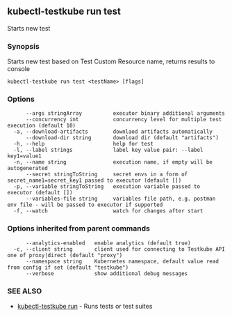 ## kubectl-testkube run test

Starts new test

### Synopsis

Starts new test based on Test Custom Resource name, returns results to console

```
kubectl-testkube run test <testName> [flags]
```

### Options

```
      --args stringArray          executor binary additional arguments
      --concurrency int           concurrency level for multiple test execution (default 10)
  -a, --download-artifacts        downlaod artifacts automatically
      --download-dir string       download dir (default "artifacts")
  -h, --help                      help for test
  -l, --label strings             label key value pair: --label key1=value1
  -n, --name string               execution name, if empty will be autogenerated
      --secret stringToString     secret envs in a form of secret_name1=secret_key1 passed to executor (default [])
  -p, --variable stringToString   execution variable passed to executor (default [])
      --variables-file string     variables file path, e.g. postman env file - will be passed to executor if supported
  -f, --watch                     watch for changes after start
```

### Options inherited from parent commands

```
      --analytics-enabled   enable analytics (default true)
  -c, --client string       client used for connecting to Testkube API one of proxy|direct (default "proxy")
      --namespace string    Kubernetes namespace, default value read from config if set (default "testkube")
      --verbose             show additional debug messages
```

### SEE ALSO

* [kubectl-testkube run](kubectl-testkube_run.md)	 - Runs tests or test suites

